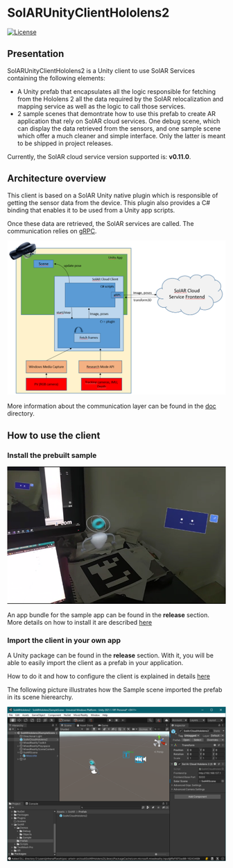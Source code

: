 # SolARUnityClientHololens2
[![License](https://img.shields.io/github/license/SolARFramework/SolARUnityPlugin?style=flat-square&label=License)](https://www.apache.org/licenses/LICENSE-2.0)


## Presentation

SolARUnityClientHololens2 is a Unity client to use SolAR Services containing the following elements:
* A Unity prefab that encapsulates all the logic responsible for fetching from the Hololens 2 all the data required by the SolAR relocalization and mapping service as well as the logic to call those services.
* 2 sample scenes that demontrate how to use this prefab to create AR application that rely on SolAR cloud services. One debug scene, which can display the data retrieved from the sensors, and one sample scene which offer a much cleaner and simple interface. Only the latter is meant to be shipped in project releases.

Currently, the SolAR cloud service version supported is: **v0.11.0**.

## Architecture overview

This client is based on a SolAR Unity native plugin which is responsible of getting the sensor data from the device. This plugin also provides a C# binding that enables it to be used from a Unity app scripts.

Once these data are retrieved, the SolAR services are called. The communication relies on [gRPC](https://grpc.io/).

![Architecture](doc/res/architecture-client/architecture-client.PNG)

More information about the communication layer can be found in the [doc](doc/architecture-communication.md) directory. 

## How to use the client
### Install the prebuilt sample
![SampleApp](doc/res/how-to-use-client/sample-scene-running.PNG)

An app bundle for the sample app can be found in the **release** section. More details on how to install it are described [here](doc/how-to-sideload-app.md)

### Import the client in your own app
A Unity package can be found in the **release** section. With it, you will be able to easily import the client as a prefab in your application.

How to do it and how to configure the client is explained in details [here](doc/how-to-use-client.md)

The following picture illustrates how the Sample scene imported the prefab in its scene hierearchy.

![SampleAppUsingClient](doc/res/how-to-use-client/unity-scene-sample.PNG)